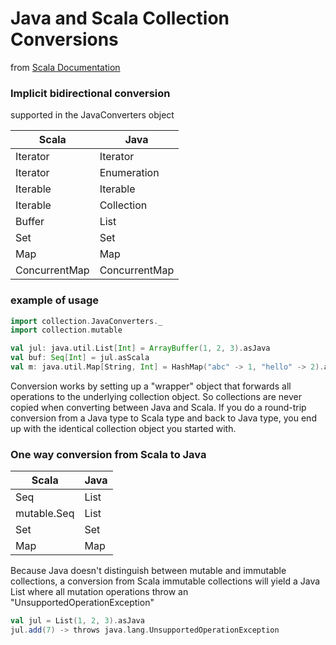 # Java and Scala Collection Conversions

from [Scala Documentation](http://docs.scala-lang.org/overviews/collections/conversions-between-java-and-scala-collections.html)

### Implicit bidirectional conversion

supported in the JavaConverters object

Scala | Java
------|------
Iterator|Iterator
Iterator|Enumeration
Iterable|Iterable
Iterable|Collection
Buffer|List
Set|Set
Map|Map
ConcurrentMap|ConcurrentMap

### example of usage

```scala
import collection.JavaConverters._
import collection.mutable

val jul: java.util.List[Int] = ArrayBuffer(1, 2, 3).asJava
val buf: Seq[Int] = jul.asScala
val m: java.util.Map[String, Int] = HashMap("abc" -> 1, "hello" -> 2).asJava
```

Conversion works by setting up a "wrapper" object that forwards all operations to the underlying collection object. So collections are never copied when converting between Java and Scala. If you do a round-trip conversion from a Java type to Scala type and back to Java type, you end up with the identical collection object you started with.

### One way conversion from Scala to Java

Scala | Java
------|------
Seq|List
mutable.Seq|List
Set|Set
Map|Map

Because Java doesn't distinguish between mutable and immutable collections, a conversion from Scala immutable collections will yield a Java List where all mutation operations throw an "UnsupportedOperationException"

```scala
val jul = List(1, 2, 3).asJava
jul.add(7) -> throws java.lang.UnsupportedOperationException
```
